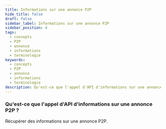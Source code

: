 ```yaml
---
title: Informations sur une annonce P2P
hide_title: false
draft: false
sidebar_label: Informations sur une annonce P2P
sidebar_position: 4
tags:
  - concepts
  - P2P
  - annonce
  - informations
  - terminologie
keywords:
  - concepts
  - P2P
  - annonce
  - informations
  - terminologie
description: Qu'est-ce que l'appel d'API d'informations sur une annonce P2P ?
---
```


### Qu'est-ce que l'appel d'API d'informations sur une annonce P2P ?

Récupérer des informations sur une annonce P2P.

